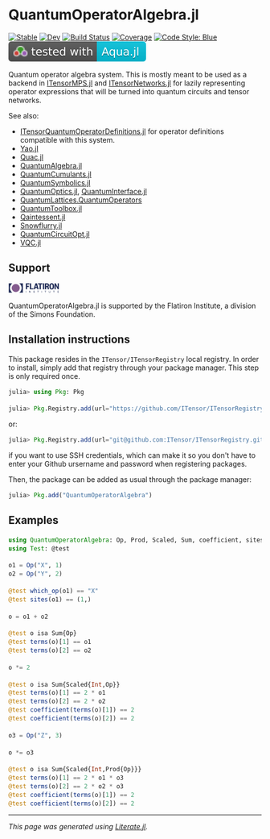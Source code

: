 # QuantumOperatorAlgebra.jl

[![Stable](https://img.shields.io/badge/docs-stable-blue.svg)](https://itensor.github.io/QuantumOperatorAlgebra.jl/stable/)
[![Dev](https://img.shields.io/badge/docs-dev-blue.svg)](https://itensor.github.io/QuantumOperatorAlgebra.jl/dev/)
[![Build Status](https://github.com/ITensor/QuantumOperatorAlgebra.jl/actions/workflows/Tests.yml/badge.svg?branch=main)](https://github.com/ITensor/QuantumOperatorAlgebra.jl/actions/workflows/Tests.yml?query=branch%3Amain)
[![Coverage](https://codecov.io/gh/ITensor/QuantumOperatorAlgebra.jl/branch/main/graph/badge.svg)](https://codecov.io/gh/ITensor/QuantumOperatorAlgebra.jl)
[![Code Style: Blue](https://img.shields.io/badge/code%20style-blue-4495d1.svg)](https://github.com/invenia/BlueStyle)
[![Aqua](https://raw.githubusercontent.com/JuliaTesting/Aqua.jl/master/badge.svg)](https://github.com/JuliaTesting/Aqua.jl)

Quantum operator algebra system. This is mostly meant to be used as a backend in [ITensorMPS.jl](https://github.com/ITensor/ITensorMPS.jl)
and [ITensorNetworks.jl](https://github.com/ITensor/ITensorNetworks.jl) for lazily representing operator expressions
that will be turned into quantum circuits and tensor networks.

See also:
- [ITensorQuantumOperatorDefinitions.jl](https://github.com/ITensor/ITensorQuantumOperatorDefinitions.jl) for operator definitions
compatible with this system.
- [Yao.jl](https://github.com/QuantumBFS/Yao.jl)
- [Quac.jl](https://github.com/bsc-quantic/Quac.jl)
- [QuantumAlgebra.jl](https://github.com/jfeist/QuantumAlgebra.jl)
- [QuantumCumulants.jl](https://github.com/qojulia/QuantumCumulants.jl)
- [QuantumSymbolics.jl](https://github.com/QuantumSavory/QuantumSymbolics.jl)
- [QuantumOptics.jl](https://github.com/qojulia/QuantumOptics.jl), [QuantumInterface.jl](https://github.com/qojulia/QuantumInterface.jl)
- [QuantumLattices.QuantumOperators](https://github.com/Quantum-Many-Body/QuantumLattices.jl/blob/master/src/QuantumOperators.jl)
- [QuantumToolbox.jl](https://github.com/qutip/QuantumToolbox.jl)
- [Qaintessent.jl](https://github.com/Qaintum/Qaintessent.jl)
- [Snowflurry.jl](https://github.com/SnowflurrySDK/Snowflurry.jl)
- [QuantumCircuitOpt.jl](https://github.com/harshangrjn/QuantumCircuitOpt.jl)
- [VQC.jl](https://github.com/supremacyfuture/VQC)

## Support

<picture>
  <source media="(prefers-color-scheme: dark)" width="20%" srcset="docs/src/assets/CCQ-dark.png">
  <img alt="Flatiron Center for Computational Quantum Physics logo." width="20%" src="docs/src/assets/CCQ.png">
</picture>


QuantumOperatorAlgebra.jl is supported by the Flatiron Institute, a division of the Simons Foundation.

## Installation instructions

This package resides in the `ITensor/ITensorRegistry` local registry.
In order to install, simply add that registry through your package manager.
This step is only required once.
```julia
julia> using Pkg: Pkg

julia> Pkg.Registry.add(url="https://github.com/ITensor/ITensorRegistry")
```
or:
```julia
julia> Pkg.Registry.add(url="git@github.com:ITensor/ITensorRegistry.git")
```
if you want to use SSH credentials, which can make it so you don't have to enter your Github ursername and password when registering packages.

Then, the package can be added as usual through the package manager:

```julia
julia> Pkg.add("QuantumOperatorAlgebra")
```

## Examples

````julia
using QuantumOperatorAlgebra: Op, Prod, Scaled, Sum, coefficient, sites, terms, which_op
using Test: @test

o1 = Op("X", 1)
o2 = Op("Y", 2)

@test which_op(o1) == "X"
@test sites(o1) == (1,)

o = o1 + o2

@test o isa Sum{Op}
@test terms(o)[1] == o1
@test terms(o)[2] == o2

o *= 2

@test o isa Sum{Scaled{Int,Op}}
@test terms(o)[1] == 2 * o1
@test terms(o)[2] == 2 * o2
@test coefficient(terms(o)[1]) == 2
@test coefficient(terms(o)[2]) == 2

o3 = Op("Z", 3)

o *= o3

@test o isa Sum{Scaled{Int,Prod{Op}}}
@test terms(o)[1] == 2 * o1 * o3
@test terms(o)[2] == 2 * o2 * o3
@test coefficient(terms(o)[1]) == 2
@test coefficient(terms(o)[2]) == 2
````

---

*This page was generated using [Literate.jl](https://github.com/fredrikekre/Literate.jl).*

